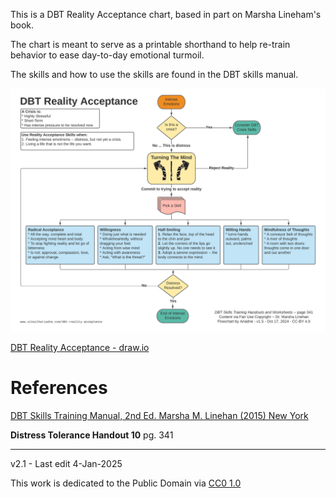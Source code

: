 This is a DBT Reality Acceptance chart, based in part on Marsha Lineham's book.

The chart is meant to serve as a printable shorthand to help re-train behavior to ease day-to-day emotional turmoil.

The skills and how to use the skills are found in the DBT skills manual.

![DBT Reality Acceptance Chart](images/dbt_reality_acceptance_chart_v15.png)

[DBT Reality Acceptance - draw.io](drawio-charts/dbtwithariadne-reality-acceptance-skills.drawio)

# References

[DBT Skills Training Manual, 2nd Ed. Marsha M. Linehan (2015) New York](https://doi.org/10.1097/nmd.0000000000000387)

**Distress Tolerance Handout 10** pg. 341

---------------------------------

v2.1 - Last edit 4-Jan-2025 
 
This work is dedicated to the Public Domain via [CC0 1.0](https://creativecommons.org/publicdomain/zero/1.0/)
